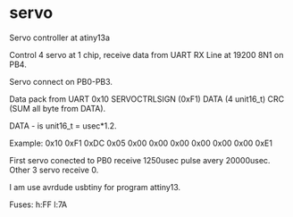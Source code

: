 # servo
Servo controller at atiny13a

Control 4 servo at 1 chip, receive data from UART RX Line at 19200 8N1 on PB4. 

Servo connect on PB0-PB3.

Data pack from UART 0x10 SERVOCTRLSIGN (0xF1) DATA (4 unit16_t) CRC (SUM all byte from DATA).

DATA - is unit16_t = usec*1.2. 

Example:
0x10
0xF1
0xDC
0x05
0x00
0x00
0x00
0x00
0x00
0x00
0xE1

First servo conected to PB0 receive 1250usec pulse avery 20000usec. Other 3 servo receive 0.

I am use avrdude usbtiny for program attiny13.

Fuses: h:FF l:7A



